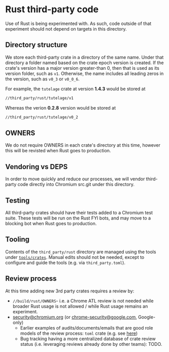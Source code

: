 # Rust third-party code

Use of Rust is being experimented with. As such, code outside of that experiment
should not depend on targets in this directory.

## Directory structure

We store each third-party crate in a directory of the same name. Under
that directory a folder named based on the crate epoch version is created.
If the crate's version has a major version greater-than 0, then that is used
as its version folder, such as `v1`. Otherwise, the name includes all
leading zeros in the version, such as `v0_3` or `v0_0_6`.

For example, the `tutelage` crate at version **1.4.3** would be stored at
```sh
//third_party/rust/tutelage/v1
```

Whereas the verion **0.2.8** version would be stored at
```sh
//third_party/rust/tutelage/v0_2
```

## OWNERS

We do not require OWNERS in each crate's directory at this time, however this
will be revisted when Rust goes to production.

## Vendoring vs DEPS

In order to move quickly and reduce our processes, we will vendor third-party
code directly into Chromium src.git under this directory.

## Testing

All third-party crates should have their tests added to a Chromium test suite.
These tests will be run on the Rust FYI bots, and may move to a blocking bot
when Rust goes to production.

## Tooling

Contents of the `third_party/rust` directory are managed using the tools under
[`tools/crates`](../../tools/crates/README.md).  Manual edits should not be
needed, except to configure and guide the tools (e.g. via `third_party.toml`).

## Review process

At this time adding new 3rd party crates requires a review by:

- `//build/rust/OWNERS`- i.e. a Chrome ATL review is not needed while broader
  Rust usage is not allowed / while Rust usage remains an experiment.
- security@chromium.org (or chrome-security@google.com, Google-only)
    - Earlier examples of audits/documents/emails that are good role models
      of the review process: `toml` crate (e.g. see
      [here](https://groups.google.com/u/1/a/chromium.org/g/security/c/K686pSg-gZc/m/Pn2QzqahAwAJ))
    - Bug tracking having a more centralized database of crate review
      status (i.e. leveraging reviews already done by other teams): TODO.

